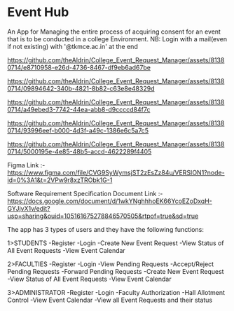 # Event Hub

An App for Managing the entire process of acquiring consent for an event that is to be conducted in a college Environment.
NB: Login with a mail(even if not existing) with '@tkmce.ac.in' at the end



https://github.com/theAldrin/College_Event_Request_Manager/assets/81380714/e8710958-e26d-4736-8467-df9eb6ad67be




https://github.com/theAldrin/College_Event_Request_Manager/assets/81380714/09894642-340b-4821-8b82-c63e8e48329d




https://github.com/theAldrin/College_Event_Request_Manager/assets/81380714/a49ebed3-7742-44ea-abb8-d9ccccd84f7c





https://github.com/theAldrin/College_Event_Request_Manager/assets/81380714/93996eef-b000-4d3f-a49c-1386e6c5a7c5





https://github.com/theAldrin/College_Event_Request_Manager/assets/81380714/5000195e-4e85-48b5-accd-4622289f4405


Figma Link :- https://www.figma.com/file/CVG9SyWymsjST2zEsZz84u/VERSION1?node-id=0%3A1&t=2VPw9r8xzTRObk1G-1

Software Requirement Specification Document Link :- https://docs.google.com/document/d/1wkYNghhhoEK66YcoEZoDxqH-GYJjvX1v/edit?usp=sharing&ouid=105161675278846570505&rtpof=true&sd=true

The app has 3 types of users and they have the following functions:

1>STUDENTS -Register -Login -Create New Event Request -View Status of All Event Requests -View Event Calendar

2>FACULTIES -Register -Login -View Pending Requests -Accept/Reject Pending Requests -Forward Pending Requests -Create New Event Request -View Status of All Event Requests -View Event Calendar

3>ADMINISTRATOR -Register -Login -Faculty Authorization -Hall Allotment Control -View Event Calendar -View all Event Requests and their status

